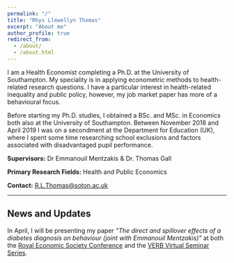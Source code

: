 ```yaml
---
permalink: "/"
title: "Rhys Llewellyn Thomas"
excerpt: "About me"
author_profile: true
redirect_from:
  - /about/
  - /about.html
---
```


I am a Health Economist completing a Ph.D. at the University of Southampton. My speciality is in applying econometric methods to health-related research questions. I have a particular interest in health-related inequality and public policy, however, my job market paper has more of a behavioural focus.

Before starting my Ph.D. studies, I obtained a BSc. and MSc. in Economics both also at the University of Southampton. Between November 2018 and April 2019 I was on a secondment at the Department for Education (UK), where I spent some time researching school exclusions and factors associated with disadvantaged pupil performance.



**Supervisors:** Dr Emmanouil Mentzakis & Dr. Thomas Gall

**Primary Research Fields:** Health and Public Economics

**Contact:** R.L.Thomas@soton.ac.uk

***

## News and Updates
In April, I will be presenting my paper *"The direct and spillover effects of a diabetes diagnosis on behaviour (joint with Emmanouil Mentzakis)"* at both the [Royal Economic Society Conference](https://www.res.org.uk/event-listing/2021-annual-conference.html) and the [VERB Virtual Seminar Series](https://www.human.cornell.edu/pam/research/hehbad/virtualseminars).
